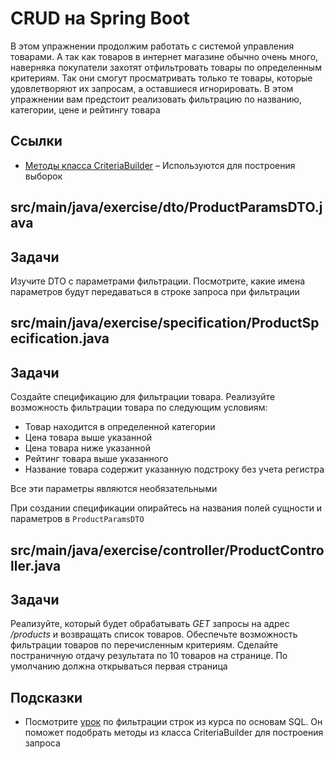 # CRUD на Spring Boot

В этом упражнении продолжим работать с системой управления товарами. А так как товаров в интернет магазине обычно очень много, наверняка покупатели захотят отфильтровать товары по определенным критериям. Так они смогут просматривать только те товары, которые удовлетворяют их запросам, а оставшиеся игнорировать. В этом упражнении вам предстоит реализовать фильтрацию по названию, категории, цене и рейтингу товара

## Ссылки

* [Методы класса CriteriaBuilder](https://docs.oracle.com/javaee/7/api/javax/persistence/criteria/CriteriaBuilder.html) – Используются для построения выборок

## src/main/java/exercise/dto/ProductParamsDTO.java

## Задачи

Изучите DTO с параметрами фильтрации. Посмотрите, какие имена параметров будут передаваться в строке запроса при фильтрации

## src/main/java/exercise/specification/ProductSpecification.java

## Задачи

Создайте спецификацию для фильтрации товара. Реализуйте возможность фильтрации товара по следующим условиям:

* Товар находится в определенной категории
* Цена товара выше указанной
* Цена товара ниже указанной
* Рейтинг товара выше указанного
* Название товара содержит указанную подстроку без учета регистра

Все эти параметры являются необязательными

При создании спецификации опирайтесь на названия полей сущности и параметров в `ProductParamsDTO`

## src/main/java/exercise/controller/ProductController.java

## Задачи

Реализуйте, который будет обрабатывать *GET* запросы на адрес */products* и возвращать список товаров. Обеспечьте возможность фильтрации товаров по перечисленным критериям. Сделайте постраничную отдачу результата по 10 товаров на странице. По умолчанию должна открываться первая страница

## Подсказки

* Посмотрите [урок](https://ru.hexlet.io/courses/sql-basics/lessons/where-like/theory_unit) по фильтрации строк из курса по основам SQL. Он поможет подобрать методы из класса CriteriaBuilder для построения запроса
